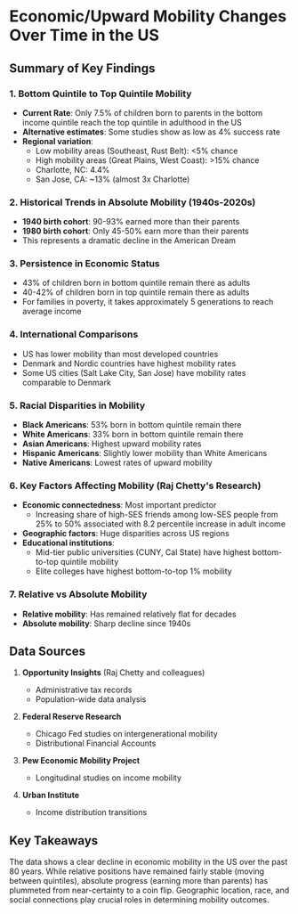 # Economic/Upward Mobility Changes Over Time in the US

## Summary of Key Findings

### 1. Bottom Quintile to Top Quintile Mobility
- **Current Rate**: Only 7.5% of children born to parents in the bottom income quintile reach the top quintile in adulthood in the US
- **Alternative estimates**: Some studies show as low as 4% success rate
- **Regional variation**: 
  - Low mobility areas (Southeast, Rust Belt): <5% chance
  - High mobility areas (Great Plains, West Coast): >15% chance
  - Charlotte, NC: 4.4%
  - San Jose, CA: ~13% (almost 3x Charlotte)

### 2. Historical Trends in Absolute Mobility (1940s-2020s)
- **1940 birth cohort**: 90-93% earned more than their parents
- **1980 birth cohort**: Only 45-50% earn more than their parents
- This represents a dramatic decline in the American Dream

### 3. Persistence in Economic Status
- 43% of children born in bottom quintile remain there as adults
- 40-42% of children born in top quintile remain there as adults
- For families in poverty, it takes approximately 5 generations to reach average income

### 4. International Comparisons
- US has lower mobility than most developed countries
- Denmark and Nordic countries have highest mobility rates
- Some US cities (Salt Lake City, San Jose) have mobility rates comparable to Denmark

### 5. Racial Disparities in Mobility
- **Black Americans**: 53% born in bottom quintile remain there
- **White Americans**: 33% born in bottom quintile remain there
- **Asian Americans**: Highest upward mobility rates
- **Hispanic Americans**: Slightly lower mobility than White Americans
- **Native Americans**: Lowest rates of upward mobility

### 6. Key Factors Affecting Mobility (Raj Chetty's Research)
- **Economic connectedness**: Most important predictor
  - Increasing share of high-SES friends among low-SES people from 25% to 50% associated with 8.2 percentile increase in adult income
- **Geographic factors**: Huge disparities across US regions
- **Educational institutions**: 
  - Mid-tier public universities (CUNY, Cal State) have highest bottom-to-top quintile mobility
  - Elite colleges have highest bottom-to-top 1% mobility

### 7. Relative vs Absolute Mobility
- **Relative mobility**: Has remained relatively flat for decades
- **Absolute mobility**: Sharp decline since 1940s

## Data Sources
1. **Opportunity Insights** (Raj Chetty and colleagues)
   - Administrative tax records
   - Population-wide data analysis
   
2. **Federal Reserve Research**
   - Chicago Fed studies on intergenerational mobility
   - Distributional Financial Accounts
   
3. **Pew Economic Mobility Project**
   - Longitudinal studies on income mobility
   
4. **Urban Institute**
   - Income distribution transitions

## Key Takeaways
The data shows a clear decline in economic mobility in the US over the past 80 years. While relative positions have remained fairly stable (moving between quintiles), absolute progress (earning more than parents) has plummeted from near-certainty to a coin flip. Geographic location, race, and social connections play crucial roles in determining mobility outcomes.